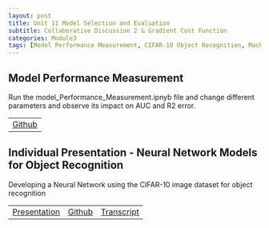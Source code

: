 ```yaml
---
layout: post
title: Unit 11 Model Selection and Evaluation
subtitle: Collaborative Discussion 2 & Gradient Cost Function
categories: Module3
tags: [Model Performance Measurement, CIFAR-10 Object Recognition, Machine Learning]
---
```

<html lang="en">


<body>

<h2>Model Performance Measurement</h2>
<p> Run the model_Performance_Measurement.ipnyb file and change different parameters and observe its impact on AUC and R2 error.</p>

<table>
    <tr>
    <td><a href="../../../../MachineLearning/Unit11" target="_blank" class="button large">Github</a></td> 
    </tr>
</table>

<h2>Individual Presentation - Neural Network Models for Object Recognition</h2>
<p>
Developing a Neural Network using the CIFAR-10 image dataset for object recognition
</p>

</body>

</html>

<table>
    <tr>
        <td><a href="../../../../artefacts/Assignment- Neural Network Models for Object Recognition.pdf" target="_blank" class="button large">Presentation</a></td> 
        <td><a href="https://github.com/m-kanuri/m-kanuri.github.io/blob/main/NeualNetworkDesign.ipynb" target="_blank" class="button large">Github</a></td> 
       <td><a href="../../../../artefacts/Assessment 1 – Neural Network Models for Object Recognition.pdf " target="_blank" class="button large">Transcript</a></td> 
    </tr>
</table>



